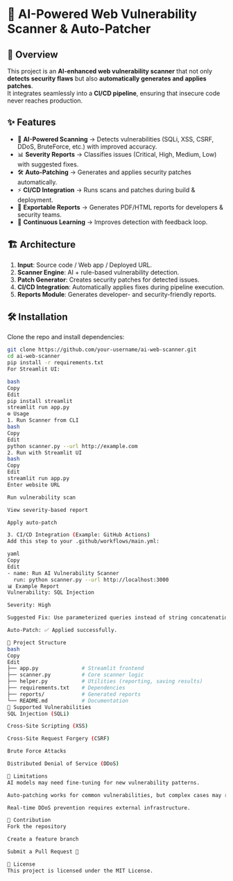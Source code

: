 # 🔐 AI-Powered Web Vulnerability Scanner & Auto-Patcher

## 🚀 Overview
This project is an **AI-enhanced web vulnerability scanner** that not only **detects security flaws** but also **automatically generates and applies patches**.  
It integrates seamlessly into a **CI/CD pipeline**, ensuring that insecure code never reaches production.

## ✨ Features
- 🤖 **AI-Powered Scanning** → Detects vulnerabilities (SQLi, XSS, CSRF, DDoS, BruteForce, etc.) with improved accuracy.  
- 📊 **Severity Reports** → Classifies issues (Critical, High, Medium, Low) with suggested fixes.  
- 🛠 **Auto-Patching** → Generates and applies security patches automatically.  
- ⚡ **CI/CD Integration** → Runs scans and patches during build & deployment.  
- 📜 **Exportable Reports** → Generates PDF/HTML reports for developers & security teams.  
- 🔄 **Continuous Learning** → Improves detection with feedback loop.

## 🏗️ Architecture
1. **Input**: Source code / Web app / Deployed URL.  
2. **Scanner Engine**: AI + rule-based vulnerability detection.  
3. **Patch Generator**: Creates security patches for detected issues.  
4. **CI/CD Integration**: Automatically applies fixes during pipeline execution.  
5. **Reports Module**: Generates developer- and security-friendly reports.

## 🛠 Installation
Clone the repo and install dependencies:

```bash
git clone https://github.com/your-username/ai-web-scanner.git
cd ai-web-scanner
pip install -r requirements.txt
For Streamlit UI:

bash
Copy
Edit
pip install streamlit
streamlit run app.py
⚙️ Usage
1. Run Scanner from CLI
bash
Copy
Edit
python scanner.py --url http://example.com
2. Run with Streamlit UI
bash
Copy
Edit
streamlit run app.py
Enter website URL

Run vulnerability scan

View severity-based report

Apply auto-patch

3. CI/CD Integration (Example: GitHub Actions)
Add this step to your .github/workflows/main.yml:

yaml
Copy
Edit
- name: Run AI Vulnerability Scanner
  run: python scanner.py --url http://localhost:3000
📊 Example Report
Vulnerability: SQL Injection

Severity: High

Suggested Fix: Use parameterized queries instead of string concatenation.

Auto-Patch: ✅ Applied successfully.

📂 Project Structure
bash
Copy
Edit
├── app.py              # Streamlit frontend
├── scanner.py          # Core scanner logic
├── helper.py           # Utilities (reporting, saving results)
├── requirements.txt    # Dependencies
├── reports/            # Generated reports
└── README.md           # Documentation
🔐 Supported Vulnerabilities
SQL Injection (SQLi)

Cross-Site Scripting (XSS)

Cross-Site Request Forgery (CSRF)

Brute Force Attacks

Distributed Denial of Service (DDoS)

📌 Limitations
AI models may need fine-tuning for new vulnerability patterns.

Auto-patching works for common vulnerabilities, but complex cases may require manual review.

Real-time DDoS prevention requires external infrastructure.

🤝 Contribution
Fork the repository

Create a feature branch

Submit a Pull Request 🚀

📜 License
This project is licensed under the MIT License.

